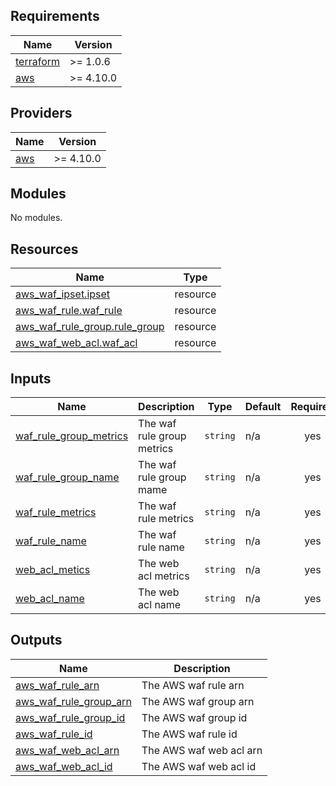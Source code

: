 <!-- BEGIN_TF_DOCS -->
## Requirements

| Name | Version |
|------|---------|
| <a name="requirement_terraform"></a> [terraform](#requirement\_terraform) | >= 1.0.6 |
| <a name="requirement_aws"></a> [aws](#requirement\_aws) | >= 4.10.0 |

## Providers

| Name | Version |
|------|---------|
| <a name="provider_aws"></a> [aws](#provider\_aws) | >= 4.10.0 |

## Modules

No modules.

## Resources

| Name | Type |
|------|------|
| [aws_waf_ipset.ipset](https://registry.terraform.io/providers/hashicorp/aws/latest/docs/resources/waf_ipset) | resource |
| [aws_waf_rule.waf_rule](https://registry.terraform.io/providers/hashicorp/aws/latest/docs/resources/waf_rule) | resource |
| [aws_waf_rule_group.rule_group](https://registry.terraform.io/providers/hashicorp/aws/latest/docs/resources/waf_rule_group) | resource |
| [aws_waf_web_acl.waf_acl](https://registry.terraform.io/providers/hashicorp/aws/latest/docs/resources/waf_web_acl) | resource |

## Inputs

| Name | Description | Type | Default | Required |
|------|-------------|------|---------|:--------:|
| <a name="input_waf_rule_group_metrics"></a> [waf\_rule\_group\_metrics](#input\_waf\_rule\_group\_metrics) | The waf rule group metrics | `string` | n/a | yes |
| <a name="input_waf_rule_group_name"></a> [waf\_rule\_group\_name](#input\_waf\_rule\_group\_name) | The waf rule group mame | `string` | n/a | yes |
| <a name="input_waf_rule_metrics"></a> [waf\_rule\_metrics](#input\_waf\_rule\_metrics) | The waf rule metrics | `string` | n/a | yes |
| <a name="input_waf_rule_name"></a> [waf\_rule\_name](#input\_waf\_rule\_name) | The waf rule name | `string` | n/a | yes |
| <a name="input_web_acl_metics"></a> [web\_acl\_metics](#input\_web\_acl\_metics) | The web acl metrics | `string` | n/a | yes |
| <a name="input_web_acl_name"></a> [web\_acl\_name](#input\_web\_acl\_name) | The web acl name | `string` | n/a | yes |

## Outputs

| Name | Description |
|------|-------------|
| <a name="output_aws_waf_rule_arn"></a> [aws\_waf\_rule\_arn](#output\_aws\_waf\_rule\_arn) | The AWS waf rule arn |
| <a name="output_aws_waf_rule_group_arn"></a> [aws\_waf\_rule\_group\_arn](#output\_aws\_waf\_rule\_group\_arn) | The AWS waf group arn |
| <a name="output_aws_waf_rule_group_id"></a> [aws\_waf\_rule\_group\_id](#output\_aws\_waf\_rule\_group\_id) | The AWS waf group id |
| <a name="output_aws_waf_rule_id"></a> [aws\_waf\_rule\_id](#output\_aws\_waf\_rule\_id) | The AWS waf rule id |
| <a name="output_aws_waf_web_acl_arn"></a> [aws\_waf\_web\_acl\_arn](#output\_aws\_waf\_web\_acl\_arn) | The AWS waf web acl arn |
| <a name="output_aws_waf_web_acl_id"></a> [aws\_waf\_web\_acl\_id](#output\_aws\_waf\_web\_acl\_id) | The AWS waf web acl id |
<!-- END_TF_DOCS -->